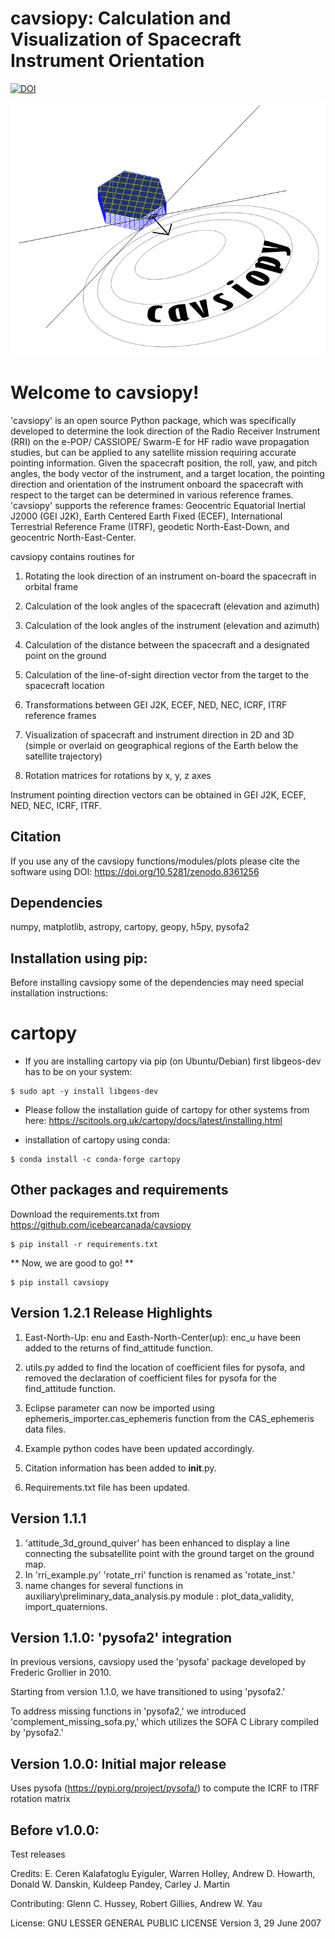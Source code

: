 # cavsiopy: Calculation and Visualization of Spacecraft Instrument Orientation


[![DOI](https://zenodo.org/badge/615434503.svg)](https://zenodo.org/badge/latestdoi/615434503)

![cavsiopy](logos/cavsiopy.png)

Welcome to cavsiopy!
====================================
'cavsiopy' is an open source Python package, which was specifically developed to determine the look direction of the Radio Receiver Instrument (RRI) on the e-POP/ CASSIOPE/ Swarm-E for HF radio wave propagation studies, but can be applied to any satellite mission requiring accurate pointing information. Given the spacecraft position, the roll, yaw, and pitch angles, the body vector of the instrument, and a target location, the pointing direction and orientation of the instrument onboard the spacecraft with respect to the target can be determined in various reference frames. 'cavsiopy' supports the reference frames: Geocentric Equatorial Inertial J2000 (GEI J2K), Earth Centered Earth Fixed (ECEF), International Terrestrial Reference Frame (ITRF), geodetic North-East-Down, and geocentric North-East-Center. 

cavsiopy contains routines for 

1. Rotating the look direction of an instrument on-board the spacecraft in orbital frame 

2. Calculation of the look angles of the spacecraft (elevation and azimuth) 

3. Calculation of the look angles of the instrument (elevation and azimuth) 

4. Calculation of the distance between the spacecraft and a designated point on the ground 

5. Calculation of the line-of-sight direction vector from the target to the spacecraft location

6. Transformations between GEI J2K, ECEF, NED, NEC, ICRF, ITRF reference frames 

7. Visualization of spacecraft and instrument direction in 2D and 3D (simple or overlaid on geographical regions of the Earth below the satellite trajectory)

8. Rotation matrices for rotations by x, y, z axes

Instrument pointing direction vectors can be obtained in GEI J2K, ECEF, NED, NEC, ICRF, ITRF.

Citation
--------

If you use any of the cavsiopy functions/modules/plots please cite the software using DOI: https://doi.org/10.5281/zenodo.8361256

Dependencies
------------
numpy, matplotlib, astropy, cartopy, geopy, h5py, pysofa2

Installation using pip:
-----------------------
Before installing cavsiopy some of the dependencies may need special installation instructions:

# cartopy

- If you are installing cartopy via pip (on Ubuntu/Debian) first libgeos-dev has to be on your system:

```
$ sudo apt -y install libgeos-dev
```

- Please follow the installation guide of cartopy for other systems from here: https://scitools.org.uk/cartopy/docs/latest/installing.html

- installation of cartopy using conda:

```
$ conda install -c conda-forge cartopy
```

Other packages and requirements
-------------------------------
Download the requirements.txt from https://github.com/icebearcanada/cavsiopy

```
$ pip install -r requirements.txt
```
** Now, we are good to go! **

```
$ pip install cavsiopy
```

Version 1.2.1 Release Highlights
--------------------------------
1. East-North-Up: enu and Easth-North-Center(up): enc_u have been added to the returns of find\_attitude function.

2. utils.py added to find the location of coefficient files for pysofa, and removed the declaration of coefficient files for pysofa for the find\_attitude function.

3. Eclipse parameter can now be imported using ephemeris\_importer.cas\_ephemeris function from the CAS_ephemeris data files.

4. Example python codes have been updated accordingly.

5. Citation information has been added to __init__.py.

6. Requirements.txt file has been updated.

Version 1.1.1
-------------
1. 'attitude\_3d\_ground\_quiver' has been enhanced to display a line connecting the subsatellite point with the ground target on the ground map.
2. In 'rri\_example.py' 'rotate\_rri' function is renamed as 'rotate\_inst.'
3. name changes for several functions in auxiliary\preliminary\_data\_analysis.py module : plot\_data\_validity, import\_quaternions.

Version 1.1.0: 'pysofa2' integration
------------------------------------
In previous versions, cavsiopy used the 'pysofa' package developed by Frederic Grollier in 2010.

Starting from version 1.1.0, we have transitioned to using 'pysofa2.'

To address missing functions in 'pysofa2,' we introduced 'complement\_missing\_sofa.py,' which utilizes the SOFA C Library compiled by 'pysofa2.'

Version 1.0.0: Initial major release
------------------------------------
Uses pysofa (https://pypi.org/project/pysofa/) to compute the ICRF to ITRF rotation matrix

Before v1.0.0:
--------------
Test releases

Credits: E. Ceren Kalafatoglu Eyiguler, Warren Holley, Andrew D. Howarth, Donald W. Danskin, Kuldeep Pandey, Carley J. Martin

Contributing: Glenn C. Hussey, Robert Gillies, Andrew W. Yau

License: GNU LESSER GENERAL PUBLIC LICENSE Version 3, 29 June 2007
